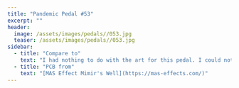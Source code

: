 ```yaml
---
title: "Pandemic Pedal #53"
excerpt: ""
header:
  image: /assets/images/pedals//053.jpg
  teaser: /assets/images/pedals//053.jpg
sidebar:
  - title: "Compare to"
    text: "I had nothing to do with the art for this pedal. I could not improve on this. I really like MAS Effects chosen art and he was good enough to include the sticker with my partial kit. I have been having fun playing with the sounds this has. I am going to use it to learn more about digital pedals. The only indication that it is made by me is the elephant on the bottom of the pedal instead of the MAS."
  - title: "PCB from"
    text: "[MAS Effect Mimir's Well](https://mas-effects.com/)"
---
```


